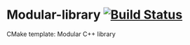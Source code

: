 # Modular-library [![Build Status](https://travis-ci.org/martijnkoopman/Modular-library.svg?branch=master)](https://travis-ci.org/martijnkoopman/Modular-library)
CMake template: Modular C++ library
